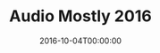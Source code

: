 ---
acronym: Audio Mostly 2016
date: '2016-10-04T00:00:00'
ext_url: http://audiomostly.com/
location: "Norrk\xF6ping, Sweden"
submission_date: '2016-05-06T00:00:00'
title: Audio Mostly 2016
---